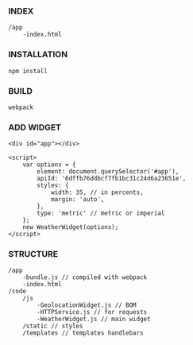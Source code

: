 ### INDEX
    /app
        -index.html

### INSTALLATION

    npm install

### BUILD

    webpack

### ADD WIDGET

    <div id="app"></div>

    <script>
        var options = {
            element: document.querySelector('#app'),
            apiId: '6dffb76ddbcf7fb1bc31c24d6a23651e',
            styles: {
                width: 35, // in percents,
                margin: 'auto',
            },
            type: 'metric' // metric or imperial
        };
        new WeatherWidget(options);
    </script>
    
### STRUCTURE

    /app
        -bundle.js // compiled with webpack 
        -index.html
    /code
        /js
            -GeolocationWidget.js // BOM
            -HTTPService.js // for requests
            -WeatherWidget.js // main widget
        /static // styles
        /templates // templates handlebars